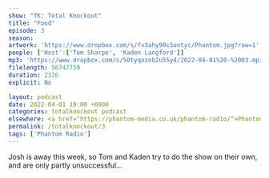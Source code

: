 ```yaml
---
show: "TK: Total Knockout"
title: "Food"
episode: 3
season: 
artwork: 'https://www.dropbox.com/s/fv3ahy90c5ontyc/Phantom.jpg?raw=1'
people: ['Host':['Tom Sharpe', 'Kaden Langford']]
mp3: 'https://www.dropbox.com/s/50tyqozob2u55y4/2022-04-01%20-%2003.mp3?dl=0'
filelength: 56747759
duration: 2326 
explicit: No

layout: podcast
date: 2022-04-01 19:00 +0000
categories: totalknockout podcast
elsewhere: <a href="https://phantom-media.co.uk/phantom-radio/">Phantom Media</a>
permalink: /totalknockout/3
tags: ['Phantom Radio']
---
```


Josh is away this week, so Tom and Kaden try to do the show on their own, and are only partly unsuccessful...
